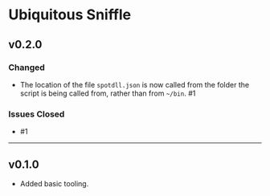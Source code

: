 # Ubiquitous Sniffle

## v0.2.0

### Changed

- The location of the file `spotdll.json` is now called from the folder the script is being called from, rather than from `~/bin`. #1

### Issues Closed

- #1

---

## v0.1.0

- Added basic tooling.
